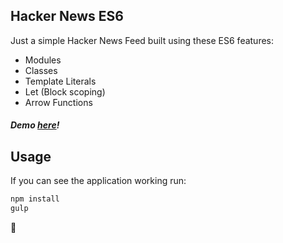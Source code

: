 ## Hacker News ES6
Just a simple Hacker News Feed built using these ES6 features:

- Modules
- Classes
- Template Literals
- Let (Block scoping)
- Arrow Functions

##### Demo [here](http://pedronauck.github.io/hacker-news-es6)!

## Usage

If you can see the application working run:

```bash
npm install
gulp
```

:ghost:
